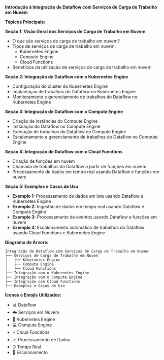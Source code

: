**Introdução à Integração de Dataflow com Serviços de Carga de Trabalho em Nuvem**

**Tópicos Principais:**

**Seção 1: Visão Geral dos Serviços de Carga de Trabalho em Nuvem**

* O que são serviços de carga de trabalho em nuvem?
* Tipos de serviços de carga de trabalho em nuvem:
    * Kubernetes Engine
    * Compute Engine
    * Cloud Functions
* Benefícios da utilização de serviços de carga de trabalho em nuvem

**Seção 2: Integração de Dataflow com o Kubernetes Engine**

* Configuração do cluster do Kubernetes Engine
* Implantação de trabalhos do Dataflow no Kubernetes Engine
* Monitoramento e gerenciamento de trabalhos do Dataflow no Kubernetes Engine

**Seção 3: Integração de Dataflow com o Compute Engine**

* Criação de instâncias do Compute Engine
* Instalação do Dataflow no Compute Engine
* Execução de trabalhos do Dataflow no Compute Engine
* Escalonamento e gerenciamento de trabalhos do Dataflow no Compute Engine

**Seção 4: Integração de Dataflow com o Cloud Functions**

* Criação de funções em nuvem
* Chamada de trabalhos do Dataflow a partir de funções em nuvem
* Processamento de dados em tempo real usando Dataflow e funções em nuvem

**Seção 5: Exemplos e Casos de Uso**

* **Exemplo 1:** Processamento de dados em lote usando Dataflow e Kubernetes Engine
* **Exemplo 2:** Ingestão de dados em tempo real usando Dataflow e Compute Engine
* **Exemplo 3:** Processamento de eventos usando Dataflow e funções em nuvem
* **Exemplo 4:** Escalonamento automático de trabalhos do Dataflow usando Cloud Functions e Kubernetes Engine

**Diagrama de Árvore:**

```
Integração de Dataflow com Serviços de Carga de Trabalho em Nuvem
├── Serviços de Carga de Trabalho em Nuvem
│   ├── Kubernetes Engine
│   ├── Compute Engine
│   ├── Cloud Functions
├── Integração com o Kubernetes Engine
├── Integração com o Compute Engine
├── Integração com Cloud Functions
├── Exemplos e Casos de Uso
```

**Ícones e Emojis Utilizados:**

* 📊 Dataflow
* ☁️ Serviços em Nuvem
* 🏃 Kubernetes Engine
* 💻 Compute Engine
* ⚡ Cloud Functions
* 📈 Processamento de Dados
* ⏰ Tempo Real
* 🚀 Escalonamento